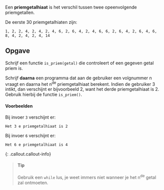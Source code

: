 Een **priemgetalhiaat** is het verschil tussen twee opeenvolgende priemgetallen. 

De eerste 30 priemgetalhiaten zijn:

    1, 2, 2, 4, 2, 4, 2, 4, 6, 2, 6, 4, 2, 4, 6, 6, 2, 6, 4, 2, 6, 4, 6, 8, 4, 2, 4, 2, 4, 14

## Opgave

Schrijf een functie `is_priem(getal)` die controleert of een gegeven getal priem is.

Schrijf **daarna** een programma dat aan de gebruiker een volgnummer n vraagt en daarna het n<sup>de</sup> priemgetalhiaat berekent. Indien de gebruiker 3 intikt, dan verschijnt er bijvoorbeeld 2, want het derde priemgetalhiaat is 2. Gebruik hierbij de functie `is_priem()`.

#### Voorbeelden

Bij invoer `3` verschijnt er:
```
Het 3 e priemgetalhiaat is 2
```

Bij invoer `6` verschijnt er:
```
Het 6 e priemgetalhiaat is 4
```

{: .callout.callout-info}
> #### Tip
> Gebruik een `while` lus, je weet immers niet wanneer je het n<sup>de</sup> getal zal ontmoeten.

